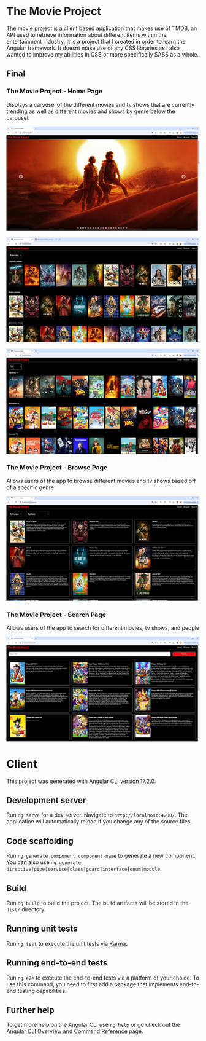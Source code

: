 # The Movie Project

The movie project is a client based application that makes use of TMDB, an API used to retrieve information about different items within the entertainment industry. It is a project that I created in order to learn the Angular framework. It doesnt make use of any CSS libraries as I also wanted to improve my abilities in CSS or more specifically SASS as a whole. 

## Final 

### The Movie Project - Home Page

Displays a carousel of the different movies and tv shows that are currently trending as well as different movies and shows by genre below the carousel.

!["Screenshot of Main Page!" (Carousel)](https://github.com/dburnham1212/the_movie_project/blob/main/Screenshots/Movie_Project_Main_Carousel.png)

!["Screenshot of Main Page!" (Movie Listings)](https://github.com/dburnham1212/the_movie_project/blob/main/Screenshots/Movie_Project_Main_Movie_Listings.png)

!["Screenshot of Main Page!" (Tv Listings)](https://github.com/dburnham1212/the_movie_project/blob/main/Screenshots/Movie_Project_Main_Tv_Listings.png)

### The Movie Project - Browse Page

Allows users of the app to browse different movies and tv shows based off of a specific genre

!["Screenshot of Browse Page!"](https://github.com/dburnham1212/the_movie_project/blob/main/Screenshots/Movie_Project_Browse_Page.png)

### The Movie Project - Search Page

Allows users of the app to search for different movies, tv shows, and people

!["Screenshot of Search Page!"](https://github.com/dburnham1212/the_movie_project/blob/main/Screenshots/Movie_Project_Search_Page.png)

# Client

This project was generated with [Angular CLI](https://github.com/angular/angular-cli) version 17.2.0.

## Development server

Run `ng serve` for a dev server. Navigate to `http://localhost:4200/`. The application will automatically reload if you change any of the source files.

## Code scaffolding

Run `ng generate component component-name` to generate a new component. You can also use `ng generate directive|pipe|service|class|guard|interface|enum|module`.

## Build

Run `ng build` to build the project. The build artifacts will be stored in the `dist/` directory.

## Running unit tests

Run `ng test` to execute the unit tests via [Karma](https://karma-runner.github.io).

## Running end-to-end tests

Run `ng e2e` to execute the end-to-end tests via a platform of your choice. To use this command, you need to first add a package that implements end-to-end testing capabilities.

## Further help

To get more help on the Angular CLI use `ng help` or go check out the [Angular CLI Overview and Command Reference](https://angular.io/cli) page.
